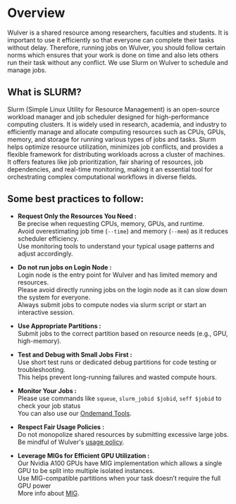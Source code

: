 # Overview

Wulver is a shared resource among researchers, faculties and students. It is important to use it efficiently so that everyone can complete their tasks without delay. Therefore, running jobs on Wulver, you should follow certain norms which ensures that your work is done on time and also lets others run their task without any conflict. We use Slurm on Wulver to schedule and manage jobs.


## What is SLURM?

Slurm (Simple Linux Utility for Resource Management) is an open-source workload manager and job scheduler designed for high-performance computing clusters. It is widely used in research, academia, and industry to efficiently manage and allocate computing resources such as CPUs, GPUs, memory, and storage for running various types of jobs and tasks. Slurm helps optimize resource utilization, minimizes job conflicts, and provides a flexible framework for distributing workloads across a cluster of machines. It offers features like job prioritization, fair sharing of resources, job dependencies, and real-time monitoring, making it an essential tool for orchestrating complex computational workflows in diverse fields.


## Some best practices to follow:

- **Request Only the Resources You Need :**  
    Be precise when requesting CPUs, memory, GPUs, and runtime.<br> 
    Avoid overestimating job time (`--time`) and memory (`--mem`) as it reduces scheduler efficiency.<br>
    Use monitoring tools to understand your typical usage patterns and adjust accordingly.<br>

- **Do not run jobs on Login Node :**  
    Login node is the entry point for Wulver and has limited memory and resources.<br>
    Please avoid directly running jobs on the login node as it can slow down the system for everyone.<br> 
    Always submit jobs to compute nodes via slurm script or start an interactive session.

- **Use Appropriate Partitions :**  
    Submit jobs to the correct partition based on resource needs (e.g., GPU, high-memory).<br>
  
- **Test and Debug with Small Jobs First :**  
    Use short test runs or dedicated debug partitions for code testing or troubleshooting.<br>
    This helps prevent long-running failures and wasted compute hours.<br>

- **Monitor Your Jobs :**  
    Please use commands like `squeue`, `slurm_jobid $jobid`, `seff $jobid` to check your job status <br>
    You can also use our [Ondemand Tools](../OnDemand/4_tools.md).<br>

- **Respect Fair Usage Policies :**  
    Do not monopolize shared resources by submitting excessive large jobs.<br>
    Be mindful of Wulver's [usage policy](../Policies/wulver_policies.md).<br>

- **Leverage MIGs for Efficient GPU Utilization :**  
    Our Nvidia A100 GPUs have MIG implementation which allows a single GPU to be split into multiple isolated instances.<br>
    Use MIG-compatible partitions when your task doesn’t require the full GPU power<br>
    More info about [MIG](../Software/slurm/slurm.md/#multi-instance-gpu-mig).<br>
  
